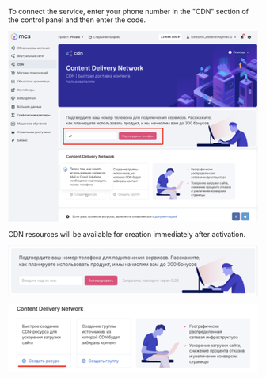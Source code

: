 To connect the service, enter your phone number in the "CDN" section of the control panel and then enter the code.

![](./assets/1600946585882-1600946585882.png)

CDN resources will be available for creation immediately after activation.

![](./assets/1600946566151-1600946566151.png)

![](./assets/1600946596787-1600946596787.png)
